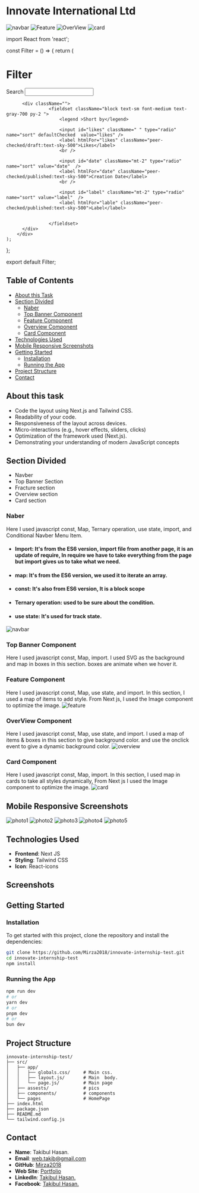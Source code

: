 # **Innovate International Ltd**

![navbar](/src/assets/webpage/home-1.png) 
![Feature](/src/assets/webpage/home-2.png) 
![OverView](/src/assets/webpage/home-3.png) 
![card](/src/assets/webpage/home-4.png) 

import React from 'react';

const Filter = () => {
    return (
        <div className='bg-white flex justify-between items-center container mx-auto mt-5 p-2 '>
            <div>
                <h1>Filter</h1>
            </div>
            <div>
                    <label className="block text-sm font-medium text-gray-700">
                    Search
                    </label>
                    <input type="text"  className=" border p-2 rounded" />
           </div>

          <div className="">
                    <fieldset className="block text-sm font-medium text-gray-700 py-2 ">
                        <legend >Short by</legend>

                        <input id="likes" className=" " type="radio" name="sort" defaultChecked  value="likes" />
                        <label htmlFor="likes" className="peer-checked/draft:text-sky-500">Likes</label>
                        <br />

                        <input id="date" className="mt-2" type="radio" name="sort" value="date"  />
                        <label htmlFor="date" className="peer-checked/published:text-sky-500">Creation Date</label>
                        <br />

                        <input id="label" className="mt-2" type="radio" name="sort" value="label"  />
                        <label htmlFor="lable" className="peer-checked/published:text-sky-500">Label</label>
                        

                    </fieldset>
          </div>
        </div>
    );
};

export default Filter;

## **Table of Contents**

- [About this Task](#about)
- [Section Divided](#Section-Divided)
  - [Naber](#Naber)
  - [Top Banner Component](#Top-Banner-Component)
  - [Feature Component](#Feature-Component)
  - [Overview Component](#OverView-Component)
  - [Card Component](#Card-Component)
- [Technologies Used](#technologies-used)
- [Mobile Responsive Screenshots](#Mobile-Responsive-Screenshots)
- [Getting Started](#getting-started)
  - [Installation](#installation)
  - [Running the App](#running-the-app)
- [Project Structure](#project-structure)
- [Contact](#contact)

## **About this task**

- Code the layout using Next.js and Tailwind CSS.
- Readability of your code.
- Responsiveness of the layout across devices.
- Micro-interactions (e.g., hover effects, sliders, clicks)
- Optimization of the framework used (Next.js).
- Demonstrating your understanding of modern JavaScript concepts

## **Section Divided**
- Navber
- Top Banner Section
- Fracture section
- Overview section
- Card section

 ### **Naber**
  Here I used javascript const, Map, Ternary operation, use state, import, and Conditional Navber Menu Item.

   - #### Import: It's from the ES6 version, import file from another page, it is an update of require, In require we have to take everything from the page but import gives us to take what we need. 
   - #### map: It's from the ES6 version, we used it to iterate an array.
 
   - #### const: It's also from ES6 version, It is a  block scope
   - #### Ternary operation: used to be sure about the condition.
   - #### use state: It's used for track state.
 
![navbar](/src/assets/webpage/home-1.png) 

 
 ### **Top Banner Component**
  Here I used javascript const, Map, import. I used SVG as the background and map in boxes in this section. boxes are animate when we hover it.


 ### **Feature Component**
  Here I used javascript const, Map, use state, and import. In this section, I used a map of items to add style. From Next js, I used the Image component to optimize the image.
   ![feature](/src/assets/webpage/home-2.png) 

 ### **OverView Component**
  Here I used javascript const, Map, use state, and import. I used a map of items & boxes in this section to give background color. and use the onclick event to give a dynamic background color.
![overview](/src/assets/webpage/home-3.png) 
 ### **Card Component**
  Here I used javascript const, Map, import. In this section, I used map in cards to take all styles dynamically, From Next js I used the Image component to optimize the image.
![card](/src/assets/webpage/home-4.png) 
 
 
## **Mobile Responsive Screenshots**
![photo1](/src/assets/webpage/m1.jpg) 
![photo2](/src/assets/webpage/m2.jpg) 
![photo3](/src/assets/webpage/m3.jpg) 
![photo4](/src/assets/webpage/m4.jpg) 
![photo5](/src/assets/webpage/m5.jpg) 


## **Technologies Used**

- **Frontend**: Next JS
- **Styling**: Tailwind CSS 
- **Icon**: React-icons

## **Screenshots**






## **Getting Started**

### **Installation**

To get started with this project, clone the repository and install the dependencies:

```bash
git clone https://github.com/Mirza2018/innovate-internship-test.git
cd innovate-internship-test
npm install
```

### **Running the App**
```bash
npm run dev
# or
yarn dev
# or
pnpm dev
# or
bun dev
```

## **Project Structure**

```plaintext
innovate-internship-test/
├── src/
│   ├── app/ 
│   │   ├── globals.css/     # Main css.
│   │   ├── layout.js/       # Main  body. 
│   │   └── page.js/         # Main page                
│   ├── assests/             # pics 
│   ├── components/          # components
│   └── pages                # HomePage
├── index.html         
├── package.json
├── README.md
└── tailwind.config.js
```





## **Contact**



- **Name**: Takibul Hasan.
- **Email**: [web.takib@gmail.com](mailto:web.takib@gmail.com)
- **GitHub**: [Mirza2018](https://github.com/Mirza2018)
- **Web Site**: [Portfolio](https://takibulhasan.netlify.app/)
- **LinkedIn**: [Takibul Hasan.](https://www.linkedin.com/in/takibul-hasan-619389242/)
- **Facebook**: [Takibul Hasan.](https://www.facebook.com/takibul.hassan.56)
